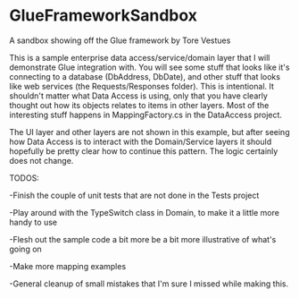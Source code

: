 GlueFrameworkSandbox
====================

A sandbox showing off the Glue framework by Tore Vestues

This is a sample enterprise data access/service/domain layer that I will demonstrate Glue integration with.
You will see some stuff that looks like it's connecting to a database (DbAddress, DbDate), 
and other stuff that looks like web services (the Requests/Responses folder).  This is intentional.
It shouldn't matter what Data Access is using, only that you have clearly thought out how its objects
relates to items in other layers.  Most of the interesting stuff happens in MappingFactory.cs in the DataAccess project.

The UI layer and other layers are not shown in this example, but after seeing how Data Access is to 
interact with the Domain/Service layers it should hopefully be pretty clear how to continue this pattern.
The logic certainly does not change.

TODOS:

-Finish the couple of unit tests that are not done in the Tests project

-Play around with the TypeSwitch class in Domain, to make it a little more handy to use

-Flesh out the sample code a bit more be a bit more illustrative of what's going on

-Make more mapping examples

-General cleanup of small mistakes that I'm sure I missed while making this.